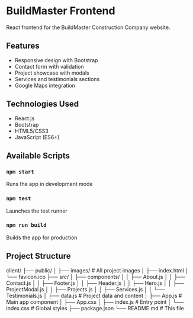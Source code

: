 # BuildMaster Frontend

React frontend for the BuildMaster Construction Company website.

## Features

- Responsive design with Bootstrap
- Contact form with validation
- Project showcase with modals
- Services and testimonials sections
- Google Maps integration

## Technologies Used

- React.js
- Bootstrap
- HTML5/CSS3
- JavaScript (ES6+)

## Available Scripts

### `npm start`
Runs the app in development mode

### `npm test`
Launches the test runner

### `npm run build`
Builds the app for production

## Project Structure
client/
├── public/
│ ├── images/ # All project images
│ ├── index.html
│ └── favicon.ico
├── src/
│ ├── components/
│ │ ├── About.js
│ │ ├── Contact.js
│ │ ├── Footer.js
│ │ ├── Header.js
│ │ ├── Hero.js
│ │ ├── ProjectModal.js
│ │ ├── Projects.js
│ │ ├── Services.js
│ │ └── Testimonials.js
│ ├── data.js # Project data and content
│ ├── App.js # Main app component
│ ├── App.css
│ ├── index.js # Entry point
│ └── index.css # Global styles
├── package.json
└── README.md # This file

